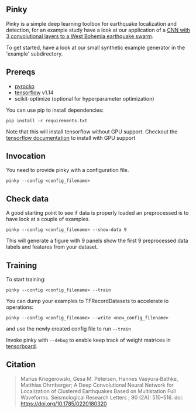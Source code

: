 
Pinky
-----

Pinky is a simple deep learning toolbox for earthquake localization and detection, for an example study have a look at our application of a [CNN with 3 convolutional layers to a West Bohemia earthquake swarm](https://doi.org/10.1785/0220180320).

To get started, have a look at our small synthetic example generator in the 'example' subdirectory.


Prereqs
-------

 - [pyrocko](https://pyrocko.org/)
 - [tensorflow](https://www.tensorflow.org/) v1.14
 - scikit-optimize (optional for hyperparameter optimization)

You can use pip to install dependencies:

    pip install -r requirements.txt

Note that this will install tensorflow without GPU support. Checkout the [tensorflow documentation](https://www.tensorflow.org/install/pip) to install with GPU support


Invocation
----------

You need to provide pinky with a configuration file.

    pinky --config <config_filename>


Check data
----------

A good starting point to see if data is properly loaded an preprocessed is to
have look at a couple of examples.

    pinky --config <config_filename> --show-data 9

This will generate a figure with 9 panels show the first 9 preprocessed data labels and
features from your dataset.


Training
--------

To start training:

    pinky --config <config_filename> --train

You can dump your examples to TFRecordDatasets to accelerate io operations:

    pinky --config <config_filename> --write <new_config_filename>

and use the newly created config file to run `--train`

Invoke pinky with `--debug` to enable keep track of weight matrices in
[tensorboard](https://www.tensorflow.org/guide/summaries_and_tensorboard).

Citation
--------

> Marius Kriegerowski, Gesa M. Petersen, Hannes Vasyura‐Bathke, Matthias Ohrnberger; A Deep Convolutional Neural Network for Localization of Clustered Earthquakes Based on Multistation Full Waveforms. Seismological Research Letters ; 90 (2A): 510–516. doi: https://doi.org/10.1785/0220180320

